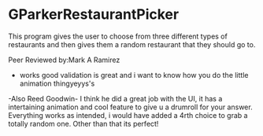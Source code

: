 # GParkerRestaurantPicker
This program gives the user to choose from three different types of restaurants and then gives them a random restaurant that they should go to.

Peer Reviewed by:Mark A Ramirez

- works good validation is great and i want to know how you do the little animation thingyeyys's

-Also Reed Goodwin- I think he did a great job with the UI, it has a intertaining animation and cool feature to give u a drumroll for your answer. Everything works as intended, i would have added a 4rth choice to grab a totally random one. Other than that its perfect!
